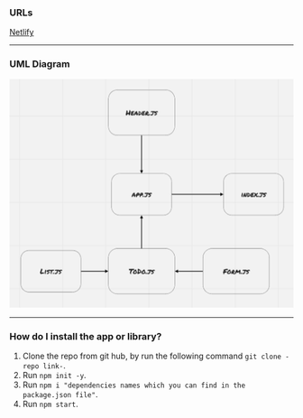 ### URLs

[Netlify](https://bn-todo.netlify.app/)

<hr>

### UML Diagram

![UML](./assets/ToDo-ph1.png)

<hr>

### How do I install the app or library?

  1. Clone the repo from git hub, by run the following command `git clone -repo link-`.
  2. Run `npm init -y`.
  3. Run `npm i "dependencies names which you can find in the package.json file"`.
  4. Run `npm start`.
